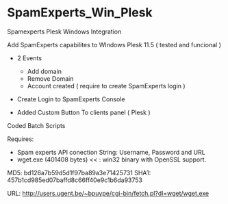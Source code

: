 SpamExperts_Win_Plesk
==============

Spamexperts Plesk Windows Integration

Add SpamExperts capabilites to WIndows Plesk 11.5 ( tested and funcional )

- 2 Events
   - Add domain
   - Remove Domain
   - Account created ( require to create SpamExperts login )
   
- Create Login to SpamExperts Console

- Added Custom Button To clients panel ( Plesk )

Coded Batch Scripts

Requires:

- Spam experts API conection String: Username, Password and URL
- wget.exe (401408 bytes) << : win32 binary with OpenSSL support.

MD5: bd126a7b59d5d1f97ba89a3e71425731
SHA1: 457b1cd985ed07baffd8c66ff40e9c1b6da93753 

URL: http://users.ugent.be/~bpuype/cgi-bin/fetch.pl?dl=wget/wget.exe
